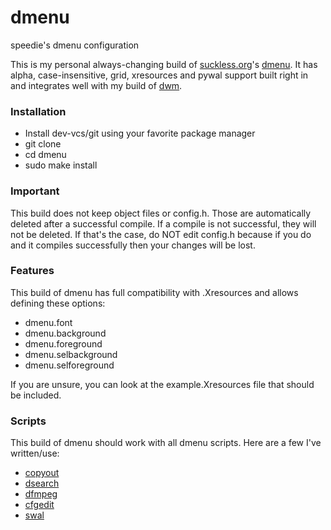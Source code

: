 # dmenu
speedie's dmenu configuration

This is my personal always-changing build of [suckless.org](https://suckless.org)'s [dmenu](https://tools.suckless.org/dmenu).
It has alpha, case-insensitive, grid, xresources and pywal support built right in and integrates well with my build of [dwm](https://github.com/speedie-de/dwm).

### Installation
- Install dev-vcs/git using your favorite package manager
- git clone <this-url>
- cd dmenu
- sudo make install
  
### Important
This build does not keep object files or config.h. Those are automatically deleted after a successful compile. If a compile is not successful, they will not be deleted. If that's the case, do NOT edit config.h because if you do and it compiles successfully then your changes will be lost.

### Features
This build of dmenu has full compatibility with .Xresources and allows defining these options:
- dmenu.font
- dmenu.background
- dmenu.foreground
- dmenu.selbackground
- dmenu.selforeground

If you are unsure, you can look at the example.Xresources file that should be included.

### Scripts
This build of dmenu should work with all dmenu scripts. Here are a few I've written/use:
- [copyout](https://github.com/speediegamer/copyout)
- [dsearch](https://github.com/speediegamer/dsearch)
- [dfmpeg](https://github.com/speediegamer/dfmpeg)
- [cfgedit](https://github.com/speediegamer/cfgedit)
- [swal](https://github.com/speediegamer/swal)
